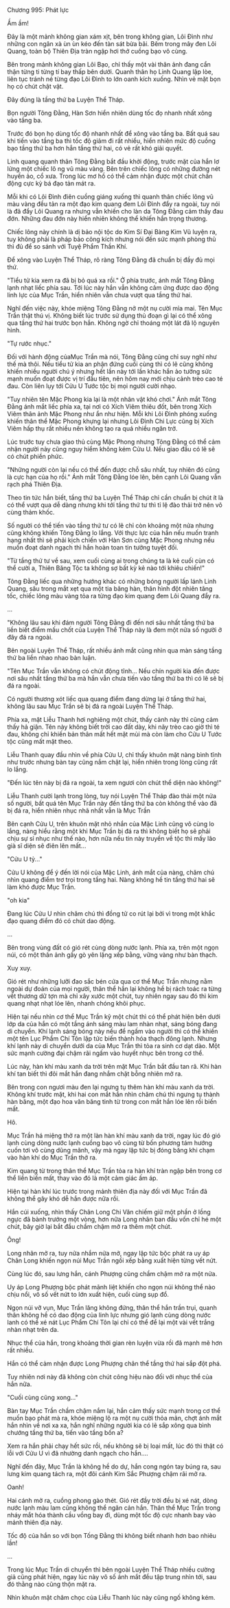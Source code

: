 




Chương 995: Phát lực


Ầm ầm!

Đây là một mảnh không gian xám xịt, bên trong không gian, Lôi Đình như những con ngân xà ùn ùn kéo đến tàn sát bừa bãi. Bêm trong mây đen Lôi Quang, toàn bộ Thiên Địa tràn ngập hơi thở cuồng bạo vô cùng.

Bên trong mảnh không gian Lôi Bạo, chỉ thấy một vài thân ảnh đang cẩn thận từng ti từng tí bay thấp bên dưới. Quanh thân họ Linh Quang lập lòe, liên tục tránh né từng đạo Lôi Đình to lớn oanh kích xuống. Nhìn vẻ mặt bọn họ có chút chật vật.

Đây đúng là tầng thứ ba Luyện Thể Tháp.

Bọn người Tông Đằng, Hàn Sơn hiển nhiên dùng tốc đọ nhanh nhất xông vào tầng ba.

Trước đó bọn họ dùng tốc độ nhanh nhất để xông vào tầng ba. Bất quá sau khi tiến vào tầng ba thì tốc độ giảm đi rất nhiểu, hiển nhiên mức độ cuồng bạo tầng thứ ba hơn hẳn tầng thứ hai, có vẻ rất khó giải quyết.

Linh quang quanh thân Tông Đằng bắt đầu khởi động, trước mặt của hắn lơ lửng một chiếc lô ng vũ màu vàng. Bên trên chiếc lông có những đường nét huyền ảo, cổ xưa. Trong lúc mơ hồ có thể cảm nhận được một chút chấn động cực kỳ bá đạo tản mát ra.

Mỗi khi có Lôi Đình điên cuồng giáng xuống thì quanh thân chiếc lông vũ màu vàng đều tản ra một đạo kim quang đem Lôi Đình đẩy ra ngoài, tuy nói là đã đẩy Lôi Quang ra nhưng vẫn khiến cho làn da Tông Đằng cảm thấy đau đớn. Những đau đớn này hiển nhiên không thể khiến hắn trọng thương.

Chiếc lông này chính là dị bảo nội tộc do Kim Sí Đại Bàng Kim Vũ luyện ra, tuy không phải là pháp bảo công kích nhưng nói đến sức mạnh phòng thủ thì đủ để so sánh với Tuyệ Phẩm Thần Khí.

Để xông vào Luyện Thể Tháp, rõ ràng Tông Đằng đã chuẩn bị đầy đủ mọi thứ.

"Tiểu tử kia xem ra đã bị bỏ quá xa rồi." Ở phía trước, ánh mắt Tông Đằng lạnh nhạt liếc phía sau. Tới lúc này hắn vẫn không cảm ứng được dao động linh lực của Mục Trần, hiển nhiên vẫn chưa vượt qua tầng thứ hai.

Nghĩ đến việc này, khóe miệng Tông Đằng nở một nụ cười mỉa mai. Tên Mục Trần thật thú vị. Không biết lúc trước sử dụng thủ đoạn gì lại có thể xông qua tầng thứ hai trước bọn hắn. Không ngờ chỉ thoáng một lát đã lộ nguyên hình.

"Tự rước nhục."

Đối với hành động củaMục Trần mà nói, Tông Đằng cũng chỉ suy nghĩ như thế mà thôi. Nếu tiểu tử kia an phận đứng cuối cùng thì có lẽ cũng không khiến nhiều người chú ý nhưng hết lần này tới lần khác hắn ảo tưởng sức mạnh muốn đoạt được vị trí đầu tiên, nên hôm nay mới chịu cảnh trèo cao té đau. Còn liên lụy tới Cửu U Tước tộc bị mọi người cười nhạo.

"Tuy nhiên tên Mặc Phong kia lại là một nhân vật khó chơi." Ánh mắt Tông Đằng ánh mắt liếc phía xa, tại nơi có Xích Viêm thiêu đốt, bên trong Xích Viêm thân ảnh Mặc Phong như ẩn như hiện. Mỗi khi Lôi Đình phóng xuống khiến thân thể Mặc Phong khựng lại nhưng Lôi Đình Chi Lực cũng bị Xích Viêm hấp thụ rất nhiều nên không tạo ra quá nhiều ngăn trở.

Lúc trước tuy chưa giao thủ cùng Mặc Phong nhưng Tông Đằng có thể cảm nhận người này cũng nguy hiểm không kém Cửu U. Nếu giao đấu có lẽ sẽ có chút phiền phức.

"Những người còn lại nếu có thể đến được chỗ sâu nhất, tuy nhiên đó cũng là cực hạn của họ rồi." Ánh mắt Tông Đằng lóe lên, bên cạnh Lôi Quang vẫn rạch phá Thiên Địa.

Theo tin tức hắn biết, tầng thứ ba Luyện Thể Tháp chỉ cần chuẩn bị chút ít là có thể vượt qua dễ dàng nhưng khi tới tầng thứ tư thì tỉ lệ đào thải trở nên vô cùng thảm khốc.

Số người có thể tiến vào tầng thứ tư có lẽ chỉ còn khoảng một nửa nhưng cũng không khiến Tông Đằng lo lắng. Với thực lực của hắn nếu muốn tranh hạng nhất thì sẽ phải kịch chiến với Hàn Sơn cùng Mặc Phong nhưng nếu muốn đoạt danh ngạch thì hắn hoàn toan tin tưởng tuyệt đối.

"Từ tầng thứ tư về sau, xem cuối cùng ai trong chúng ta là kẻ cuối cùn có thể cười a, Thiên Băng Tộc ta không sợ bất kỳ kẻ nào tới khiêu chiến!"

Tông Đằng liếc qua những hướng khác có những bóng người lấp lánh Linh Quang, sâu trong mắt xẹt qua một tia băng hàn, thân hình đột nhiên tăng tốc, chiếc lông màu vàng tỏa ra từng đạo kim quang đem Lôi Quang đẩy ra.

...

"Không lâu sau khi đám người Tông Đằng đi đến nơi sâu nhất tầng thứ ba liền biết điểm mấu chốt của Luyện Thể Tháp này là đem một nửa số người ở đây đá ra ngoài.

Bên ngoài Luyện Thể Tháp, rất nhiều ánh mắt cũng nhìn qua màn sáng tầng thứ ba liền nhao nhao bàn luận.

"Tên Mục Trần vẫn không có chút động tĩnh... Nếu chín người kia đến được nơi sâu nhất tầng thứ ba mà hắn vẫn chưa tiến vào tầng thứ ba thì có lẽ sẽ bị đá ra ngoài.

Có người thương xót liếc qua quang điểm đang dừng lại ở tầng thứ hai, không lâu sau Mục Trần sẽ bị đá ra ngoài Luyện Thể Tháp.

Phía xa, mặt Liễu Thanh hơi nghiêng một chút, thấy cảnh này thì cũng cảm thấy hả giận. Tên này không biết trời cao đất dày, khi nãy trèo cao giờ thì té đau, không chỉ khiến bản thân mất hết mặt mùi mà còn làm cho Cửu U Tước tộc cũng mất mặt theo.

Liễu Thanh quay đầu nhìn về phía Cửu U, chỉ thấy khuôn mặt nàng bình tĩnh như trước nhưng bàn tay cũng nắm chặt lại, hiển nhiên trong lòng cũng rất lo lắng.

"Đến lúc tên này bị đá ra ngoài, ta xem ngươi còn chút thể diện nào không!"

Liễu Thanh cười lạnh trong lòng, tuy nói Luyện Thể Tháp đào thải một nửa số người, bất quá tên Mục Trần này đến tầng thứ ba còn không thể vào đã bị đá ra, hiển nhiên nhục nhã nhất vẫn là Mục Trần

Bên cạnh Cửu U, trên khuôn mặt nhỏ nhắn của Mặc Linh cũng vô cùng lo lắng, nàng hiểu rằng một khi Mục Trần bị đá ra thì không biết họ sẽ phải chịu sự sỉ nhục như thế nào, hơn nữa nếu tin này truyền về tộc thì mấy lão già sĩ diện sẽ điên lên mất...

"Cửu U tỷ..."

Cửu U không để ý đến lời nói của Mặc Linh, ánh mắt của nàng, chăm chú nhìn quang điểm trơ trọi trong tầng hai. Nàng không hề tin tầng thứ hai sẽ làm khó được Mục Trần.

"oh kia"

Đang lúc Cửu U nhìn chăm chú thì đồng tử co rút lại bởi vì trong một khắc đạo quang điểm đó có chút dao động.

...

Bên trong vùng đất có gió rét cùng dòng nước lạnh. Phía xa, trên một ngọn núi, có một thân ảnh gầy gò yên lặng xếp bằng, vững vàng như bàn thạch.

Xuy xuy.

Gió rét như những lưỡi đao sắc bén cứa qua cơ thể Mục Trần nhưng nằm ngoài dự đoán của mọi người, thân thể hắn lại không hề bị rách toác ra từng vết thương dữ tợn mà chỉ xây xước một chút, tuy nhiên ngay sau đó thì kim quang nhạt nhạt lóe lên, nhanh chóng khôi phục.

Hiện tại nếu nhìn cơ thể Mục Trần kỹ một chút thì có thể phát hiện bên dưới lớp da của hắn có một tầng ánh sáng màu lam nhàn nhạt, sáng bóng đang di chuyển. Khí lạnh sáng bóng này nếu để ngấm vào người thì có thể khiến một tên Lục Phẩm Chí Tôn lập tức biến thành hóa thạch đông lạnh. Nhưng khí lạnh này di chuyển dưới da của Mục Trần thì tỏa ra sinh cơ dạt dào. Một sức mạnh cường đại chậm rãi ngấm vào huyết nhục bên trong cơ thể.

Lúc này, hàn khí màu xanh da trời trên mặt Mục Trần bắt đầu tan rã. Khi hàn khí tan biết thì đôi mắt hắn đang nhắm chặt bỗng nhiên mở ra.

Bên trong con ngươi màu đen lại ngưng tụ thêm hàn khí màu xanh da trời. Không khí trước mặt, khi hai con mắt hắn nhìn chăm chú thì ngưng tụ thành hàn băng, một đạo hoa văn băng tinh từ trong con mắt hắn lóe lên rồi biến mất.

Hô.

Mục Trần há miệng thở ra một làn hàn khí màu xanh da trời, ngay lúc đó gió lạnh cùng dòng nước lạnh cuồng bạo vô cùng từ bốn phương tám hướng cuốn tơi vô cùng dũng mãnh, vậy mà ngay lập tức bị đóng băng khi chạm vào hàn khí do Mục Trần thở ra.

Kim quang từ trong thân thể Mục Trần tỏa ra hàn khí tràn ngập bên trong cơ thể liền biến mất, thay vào đó là một cảm giác ấm áp.

Hiện tại hàn khí lúc trước trong mảnh thiên địa này đối với Mục Trần đã không thể gây khó dễ hắn được nữa rồi.

Hắn cúi xuống, nhìn thấy Chân Long Chi Văn chiếm giữ một phần ở lồng ngực đã bành trướng một vòng, hơn nữa Long nhãn ban đầu vốn chỉ hé một chút, bây giờ lại bắt đầu chầm chậm mở ra thêm một chút.

Ông!

Long nhãn mở ra, tuy nửa nhắm nửa mở, ngay lập tức bộc phát ra uy áp Chân Long khiến ngọn núi Mục Trần ngồi xếp bằng xuất hiện từng vết nứt.

Cùng lúc đó, sau lưng hắn, cánh Phượng cũng chầm chậm mở ra một nửa.

Uy áp Long Phượng bộc phát mãnh liệt khiến cho ngọn núi không thể nào chịu nổi, vô số vết nứt to lớn xuất hiện, cuối cùng sụp đổ.

Ngọn núi vỡ vụn, Mục Trần lăng không đứng, thân thể hắn trần trụi, quanh thân không hề có dao động của linh lực nhưng gió lạnh cùng dòng nước lanh có thể xé nát Lục Phẩm Chí Tôn lại chỉ có thể để lại một vài vết trắng nhàn nhạt trên da.

Nhục thể của hắn, trong khoảng thời gian rèn luyện vừa rồi đã mạnh mẽ hơn rất nhiều.

Hắn có thể cảm nhận được Long Phượng chân thể tầng thứ hai sắp đột phá.

Tuy nhiên nơi này đã không còn chút công hiệu nào đối với nhục thể của hắn nữa.

"Cuối cùng cũng xong..."

Bàn tay Mục Trần chầm chậm nắm lại, hắn cảm thấy sức mạnh trong cơ thể muốn bạo phát mà ra, khóe miệng lộ ra một nụ cười thỏa mãn, chợt ánh mắt hắn nhìn về nơi xa xa, hắn nghĩ những người kia có lẽ sắp xông qua bình chướng tầng thứ ba, tiến vào tầng bốn a?

Xem ra hắn phải chạy hết sức rồi, nếu không sẽ bị loại mất, lúc đó thì thật có lỗi với Cửu U vì đã nhường danh ngạch cho hắn....

Nghĩ đến đây, Mục Trần là không hề do dự, hắn cong ngón tay búng ra, sau lưng kim quang tách ra, một đôi cánh Kim Sắc Phượng chậm rãi mở ra.

Oanh!

Hai cánh mở ra, cuồng phong gào thét. Gió rét đầy trời đều bị xé nát, dòng nước lạnh màu lam cũng không thể ngăn cản hắn. Thân thể Mục Trần trong nháy mắt hóa thành cầu vồng bay đi, dùng một tốc độ cực nhanh bay vào mảnh thiên địa này.

Tốc độ của hắn so với bọn Tống Đằng thì không biết nhanh hơn bao nhiêu lần!

...

Trong lúc Mục Trần di chuyển thì bên ngoài Luyện Thể Tháp nhiều cường giả cũng phát hiện, ngay lúc này vô số ánh mắt đều tập trung nhìn tới, sau đó thằng nào cũng thộn mặt ra.

Nhìn khuôn mặt châm chọc của Liễu Thanh lúc này cũng ngố không kém.




